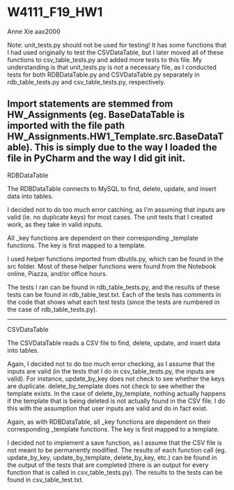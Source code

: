 # W4111_F19_HW1
Anne Xie
aax2000

Note: unit_tests.py should not be used for testing! It has some functions
that I had used originally to test the CSVDataTable, but I later moved
all of these functions to csv_table_tests.py and added more tests to this 
file. My understanding is that unit_tests.py is not a necessary file, as 
I conducted tests for both RDBDataTable.py and CSVDataTable.py separately
in rdb_table_tests.py and csv_table_tests.py, respectively. 

Import statements are stemmed from HW_Assignments (eg. BaseDataTable is imported
with the file path HW_Assignments.HW1_Template.src.BaseDataTable). This
is simply due to the way I loaded the file in PyCharm and the way I did
git init. 
------------------------------------------------------------------
RDBDataTable

The RDBDataTable connects to MySQL to find, delete, update, and insert data 
into tables.

I decided not to do too much error catching, as I'm assuming that inputs are valid
(ie. no duplicate keys) for most cases. The unit tests that I created work, as
they take in valid inputs.

All _key functions are dependent on their corresponding _template functions.
The key is first mapped to a template.

I used helper functions imported from dbutils.py, which can be found in the
src folder. Most of these helper functions were found from the Notebook online,
Piazza, and/or office hours. 

The tests I ran can be found in rdb_table_tests.py, and the results of
these tests can be found in rdb_table_test.txt. Each of the tests has
comments in the code that shows what each test tests (since the tests are
numbered in the case of rdb_table_tests.py).

------------------------------------------------------------------
CSVDataTable

The CSVDataTable reads a CSV file to find, delete, update, and insert data
into tables.

Again, I decided not to do too much error checking, as I assume that the inputs
are valid (in the tests that I do in csv_table_tests.py, the inputs are valid).
For instance, update_by_key does not check to see whether the keys are duplicate.
delete_by_template does not check to see whether the template exists. 
In the case of delete_by_template, nothing actually happens if the template
that is being deleted is not actually found in the CSV file. I do this with 
the assumption that user inputs are valid and do in fact exist. 

Again, as with RDBDataTable, all _key functions are dependent on their
corresponding _template functions. The key is first mapped to a template.

I decided not to implement a save function, as I assume that the CSV file
is not meant to be permanently modified. The results of each function call 
(eg. update_by_key, update_by_template, delete_by_key, etc.) can be found
in the output of the tests that are completed (there is an output for every
function that is called in csv_table_tests.py). The results to the tests
can be found in csv_table_test.txt. 

